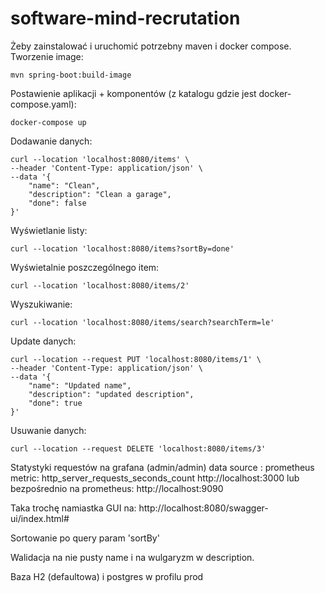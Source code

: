 # software-mind-recrutation
Żeby zainstalować i uruchomić potrzebny maven i docker compose.
Tworzenie image:

```mvn spring-boot:build-image```

Postawienie aplikacji + komponentów (z katalogu gdzie jest docker-compose.yaml):
```
docker-compose up
```


Dodawanie danych:
```
curl --location 'localhost:8080/items' \
--header 'Content-Type: application/json' \
--data '{
    "name": "Clean",
    "description": "Clean a garage",
    "done": false
}'
```

Wyświetlanie listy:
```
curl --location 'localhost:8080/items?sortBy=done'
```

Wyświetalnie poszczególnego item:
```
curl --location 'localhost:8080/items/2'
```

Wyszukiwanie:
```
curl --location 'localhost:8080/items/search?searchTerm=le'
```

Update danych:
```
curl --location --request PUT 'localhost:8080/items/1' \
--header 'Content-Type: application/json' \
--data '{
    "name": "Updated name",
    "description": "updated description",
    "done": true
}'
```

Usuwanie danych:
```
curl --location --request DELETE 'localhost:8080/items/3'
```

Statystyki requestów na grafana (admin/admin) 
data source : prometheus
metric: http_server_requests_seconds_count
http://localhost:3000
lub bezpośrednio na prometheus:
http://localhost:9090


Taka trochę namiastka GUI na:
http://localhost:8080/swagger-ui/index.html#

Sortowanie po query param 'sortBy'

Walidacja na nie pusty name i na wulgaryzm w description.

Baza H2 (defaultowa) i postgres w profilu prod

